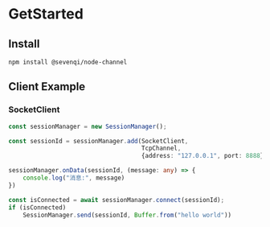 # GetStarted

## Install
```shell
npm install @sevenqi/node-channel
```
## Client Example 

### SocketClient

```typescript
const sessionManager = new SessionManager();

const sessionId = sessionManager.add(SocketClient, 
                                     TcpChannel, 
                                     {address: "127.0.0.1", port: 8888})

sessionManager.onData(sessionId, (message: any) => {
    console.log("消息:", message)
})

const isConnected = await sessionManager.connect(sessionId);
if (isConnected)
    SessionManager.send(sessionId, Buffer.from("hello world"))
```
